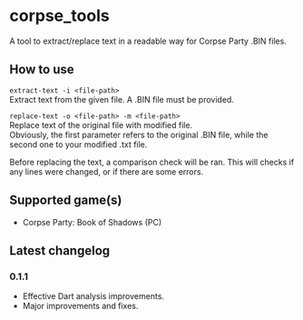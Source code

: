 # corpse_tools

A tool to extract/replace text in a readable way for Corpse Party .BIN files.

## How to use

`extract-text -i <file-path>` \
Extract text from the given file. A .BIN file must be provided.

`replace-text -o <file-path> -m <file-path>` \
Replace text of the original file with modified file. \
Obviously, the first parameter refers to the original .BIN file, while the second one to your modified .txt file.

Before replacing the text, a comparison check will be ran. This will checks if any lines were changed, or if there are
some errors.

## Supported game(s)

- Corpse Party: Book of Shadows (PC)

## Latest changelog

### 0.1.1

- Effective Dart analysis improvements.
- Major improvements and fixes.
